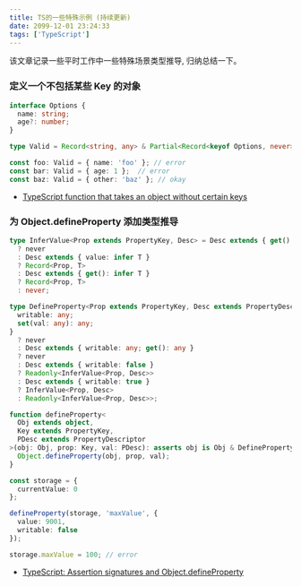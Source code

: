 ```yaml
---
title: TS的一些特殊示例 (持续更新)
date: 2099-12-01 23:24:33
tags: ['TypeScript']
---
```


该文章记录一些平时工作中一些特殊场景类型推导, 归纳总结一下。

<!-- more -->

### 定义一个不包括某些 Key 的对象

```typescript
interface Options {
  name: string;
  age?: number;
}

type Valid = Record<string, any> & Partial<Record<keyof Options, never>>;

const foo: Valid = { name: 'foo' }; // error
const bar: Valid = { age: 1 };  // error
const baz: Valid = { other: 'baz' }; // okay
```

- [TypeScript function that takes an object without certain keys](https://stackoverflow.com/questions/52618362/typescript-function-that-takes-an-object-without-certain-keys)

### 为 Object.defineProperty 添加类型推导

```typescript
type InferValue<Prop extends PropertyKey, Desc> = Desc extends { get(): any; value: any }
  ? never
  : Desc extends { value: infer T }
  ? Record<Prop, T>
  : Desc extends { get(): infer T }
  ? Record<Prop, T>
  : never;

type DefineProperty<Prop extends PropertyKey, Desc extends PropertyDescriptor> = Desc extends {
  writable: any;
  set(val: any): any;
}
  ? never
  : Desc extends { writable: any; get(): any }
  ? never
  : Desc extends { writable: false }
  ? Readonly<InferValue<Prop, Desc>>
  : Desc extends { writable: true }
  ? InferValue<Prop, Desc>
  : Readonly<InferValue<Prop, Desc>>;

function defineProperty<
  Obj extends object,
  Key extends PropertyKey,
  PDesc extends PropertyDescriptor
>(obj: Obj, prop: Key, val: PDesc): asserts obj is Obj & DefineProperty<Key, PDesc> {
  Object.defineProperty(obj, prop, val);
}

const storage = {
  currentValue: 0
};

defineProperty(storage, 'maxValue', {
  value: 9001,
  writable: false
});

storage.maxValue = 100; // error
```

- [TypeScript: Assertion signatures and Object.defineProperty](https://fettblog.eu/typescript-assertion-signatures/)
